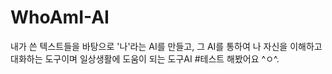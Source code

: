 # WhoAmI-AI
내가 쓴 텍스트들을 바탕으로 '나'라는 AI를 만들고, 그 AI를 통하여 나 자신을 이해하고 대화하는 도구이며 일상생활에 도움이 되는 도구AI
#테스트 해봤어요 ^ㅇ^.